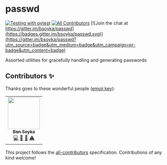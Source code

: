 # passwd
<!-- ALL-CONTRIBUTORS-BADGE:START - Do not remove or modify this section -->
[![Testing with pytest](https://github.com/bsoyka/passwd/workflows/Testing%20with%20pytest/badge.svg?event=push)](https://github.com/bsoyka/passwd/actions) [![All Contributors](https://img.shields.io/badge/contributors-1-orange.svg)](#contributors-) [![Join the chat at https://gitter.im/bsoyka/passwd](https://badges.gitter.im/bsoyka/passwd.svg)](https://gitter.im/bsoyka/passwd?utm_source=badge&utm_medium=badge&utm_campaign=pr-badge&utm_content=badge)
<!-- ALL-CONTRIBUTORS-BADGE:END -->

Assorted utilities for gracefully handling and generating passwords
## Contributors ✨

Thanks goes to these wonderful people ([emoji key](https://allcontributors.org/docs/en/emoji-key)):

<!-- ALL-CONTRIBUTORS-LIST:START - Do not remove or modify this section -->
<!-- prettier-ignore-start -->
<!-- markdownlint-disable -->
<table>
  <tr>
    <td align="center"><a href="https://bsoyka.github.io"><img src="https://avatars0.githubusercontent.com/u/37779854?v=4" width="100px;" alt=""/><br /><sub><b>Ben Soyka</b></sub></a><br /><a href="https://github.com/bsoyka/passwd/commits?author=bsoyka" title="Code">💻</a> <a href="#ideas-bsoyka" title="Ideas, Planning, & Feedback">🤔</a> <a href="#maintenance-bsoyka" title="Maintenance">🚧</a> <a href="https://github.com/bsoyka/passwd/commits?author=bsoyka" title="Tests">⚠️</a></td>
  </tr>
</table>

<!-- markdownlint-enable -->
<!-- prettier-ignore-end -->
<!-- ALL-CONTRIBUTORS-LIST:END -->

This project follows the [all-contributors](https://github.com/all-contributors/all-contributors) specification. Contributions of any kind welcome!